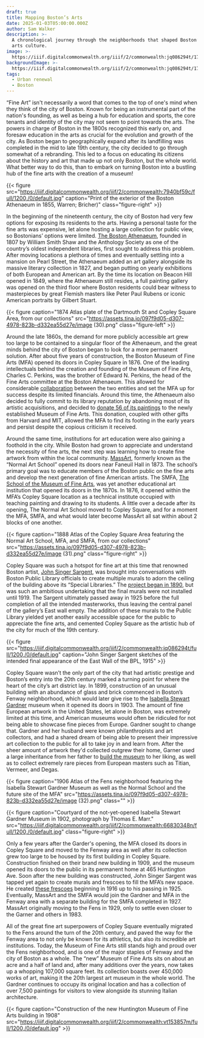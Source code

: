 ```yaml
---
draft: true
title: Mapping Boston’s Arts
date: 2025-01-03T05:00:00.000Z
author: Sam Walker
description: >-
  A chronological journey through the neighborhoods that shaped Boston’s fine
  arts culture.
image: >-
  https://iiif.digitalcommonwealth.org/iiif/2/commonwealth:jq086294t/1766,3467,14237,6432/1200,/0/default.jpg
backgroundImage: >-
  https://iiif.digitalcommonwealth.org/iiif/2/commonwealth:jq086294t/1766,3467,14237,6432/1200,/0/default.jpg
tags:
  - Urban renewal
  - Boston
---
```


“Fine Art” isn't necessarily a word that comes to the top of one's mind when they think of the city of Boston. Known for being an instrumental part of the nation's founding, as well as being a hub for education and sports, the core tenants and identity of the city may not seem to point towards the arts. The powers in charge of Boston in the 1800s recognized this early on, and foresaw education in the arts as crucial for the evolution and growth of the city. As Boston began to geographically expand after its landfilling was completed in the mid to late 19th century, the city decided to go through somewhat of a rebranding. This led to a focus on educating its citizens about the history and art that made up not only Boston, but the whole world. What better way to do this, than to embark on turning Boston into a bustling hub of the fine arts with the creation of a museum!

{{< figure src="https://iiif.digitalcommonwealth.org/iiif/2/commonwealth:7940bf59c/full/1200,/0/default.jpg" caption="Print of the exterior of the Boston Athenaeum in 1855, Warren; Bricher)" class="figure-right" >}}

In the beginning of the nineteenth century, the city of Boston had very few options for exposing its residents to the arts. Having a personal taste for the fine arts was expensive, let alone hosting a large collection for public view, so Bostonians’ options were limited. [The Boston Athenaeum](https://bostonathenaeum.org/about/#:~:text=Founded%20in%201807%2C%20the%20Boston,Monthly%20Anthology%20and%20Boston%20Review.), founded in 1807 by William Smith Shaw and the Anthology Society as one of the country’s oldest independent libraries, first sought to address this problem. After moving locations a plethora of times and eventually settling into a mansion on Pearl Street, the Athenaeum added an art gallery alongside its massive literary collection in 1827, and began putting on yearly exhibitions of both European and American art. By the time its location on Beacon Hill opened in 1849, where the Athenaeum still resides, a full painting gallery was opened on the third floor where Boston residents could bear witness to masterpieces by great Flemish masters like Peter Paul Rubens or iconic American portraits by Gilbert Stuart.

{{< figure caption="1874 Atlas plate of the Dartmouth St and Copley Square Area, from our collections" src="https://assets.tina.io/097f9d05-d307-4978-823b-d332ea55d27e/image (30).png" class="figure-left" >}}

Around the late 1860s, the demand for more publicly accessible art grew too large to be contained to a singular floor of the Athenaeum, and the great minds behind the city of Boston began to look for a more permanent solution. After about five years of construction, the Boston Museum of Fine Arts (MFA) opened its doors in Copley Square in 1876. One of the leading intellectuals behind the creation and founding of the Museum of Fine Arts, Charles C. Perkins, was the brother of Edward N. Perkins, the head of the Fine Arts committee at the Boston Athenaeum. This allowed for considerable [collaboration](https://www.wbur.org/radioboston/2013/07/26/athenaeum-and-the-mfa) between the two entities and set the MFA up for success despite its limited financials. Around this time, the Athenaeum also decided to fully commit to its library reputation by abandoning most of its artistic acquisitions, and decided to [donate 56 of its paintings](https://ocw.mit.edu/courses/4-609-the-art-museum-history-theory-controversy-spring-2014/dd0f50a42539a84bc742a86190b804d4_MIT4_609S14_assgn_Student_work2.pdf) to the newly established Museum of Fine Arts. This donation, coupled with other gifts from Harvard and MIT, allowed the MFA to find its footing in the early years and persist despite the copious criticism it received.

Around the same time, institutions for art education were also gaining a foothold in the city. While Boston had grown to appreciate and understand the necessity of fine arts, the next step was learning how to create fine artwork from within the local community. [MassArt](https://massart.edu/about/), formerly known as the “Normal Art School” opened its doors near Faneuil Hall in 1873. The school’s primary goal was to educate members of the Boston public on the fine arts and develop the next generation of fine American artists. The SMFA, [The School of the Museum of Fine Arts](https://smfa.tufts.edu/about/our-history), was yet another educational art institution that opened its doors in the 1870s. In 1876, it opened within the MFA’s Copley Square location as a technical institute occupied with teaching painting and drawing to its students. A little over a decade after its opening, The Normal Art School moved to Copley Square, and for a moment the MFA, SMFA, and what would later become MassArt all sat within about 2 blocks of one another.

{{< figure caption="1888 Atlas of the Copley Square Area featuring the Normal Art School, MFA, and SMFA, from our collections" src="https://assets.tina.io/097f9d05-d307-4978-823b-d332ea55d27e/image (31).png" class="figure-right" >}}

Copley Square was such a hotspot for fine art at this time that renowned Boston artist, [John Singer Sargent](https://www.mfa.org/news/sargent-bio), was brought into conversations with Boston Public Library officials to create multiple murals to adorn the ceiling of the building above its “Special Libraries.” The [project began in 1890](https://www.bpl.org/sargent/), but was such an ambitious undertaking that the final murals were not installed until 1919. The Sargent ultimately passed away in 1925 before the full completion of all the intended masterworks, thus leaving the central panel of the gallery’s East wall empty. The addition of these murals to the Public Library yielded yet another easily accessible space for the public to appreciate the fine arts, and cemented Copley Square as the artistic hub of the city for much of the 19th century.

{{< figure src="https://iiif.digitalcommonwealth.org/iiif/2/commonwealth:jq086294t/full/1200,/0/default.jpg" caption="John Singer Sargent sketches of the intended final appearance of the East Wall of the BPL, 1915" >}}

Copley Square wasn’t the only part of the city that had artistic prestige and Boston’s entry into the 20th century marked a turning point for where the heart of the city’s art district lay. In 1899, construction of an unusual building with an abundance of glass and brick commenced in Boston’s Fenway neighborhood, which would later give rise to the [Isabella Stewart Gardner](https://www.gardnermuseum.org/about/isabella-stewart-gardner) museum when it opened its doors in 1903. The amount of fine European artwork in the United States, let alone in Boston, was extremely limited at this time, and American museums would often be ridiculed for not being able to showcase fine pieces from Europe. Gardner sought to change that. Gardner and her husband were known philanthropists and art collectors, and had a shared dream of being able to present their impressive art collection to the public for all to take joy in and learn from. After the sheer amount of artwork they'd collected outgrew their home, Garner used a large inheritance from her father to [build the museum](https://www.gardnermuseum.org/about/building-isabellas-museum) to her liking, as well as to collect extremely rare pieces from European masters such as Titian, Vermeer, and Degas. 

{{< figure caption="1906 Atlas of the Fens neighborhood featuring the Isabella Stewart Gardner Museum as well as the Normal School and the future site of the MFA" src="https://assets.tina.io/097f9d05-d307-4978-823b-d332ea55d27e/image (32).png" class="" >}}

{{< figure caption="Courtyard of the not-yet-opened Isabella Stewart Gardner Museum in 1902, photograph by Thomas E. Marr." src="https://iiif.digitalcommonwealth.org/iiif/2/commonwealth:66830348n/full/1200,/0/default.jpg" class="figure-right" >}}

Only a few years after the Garder's opening, the MFA closed its doors in Copley Square and moved to the Fenway area as well after its collection grew too large to be housed by its first building in Copley Square. Construction finished on their brand new building in 1909, and the museum opened its doors to the public in its permanent home at 465 Huntington Ave. Soon after the new building was constructed, John Singer Sargent was tapped yet again to create murals and frescoes to fill the MFA’s new space. He created [these frescoes](https://jssgallery.org/Essay/MFA/Museum_of_Fine_Arts.htm) beginning in 1916 up to his passing in 1925. Eventually, MassArt and the SMFA would join the Gardner and MFA in the Fenway area with a separate building for the SMFA completed in 1927. MassArt originally moving to the Fens in 1929, only to settle even closer to the Garner and others in 1983.

All of the great fine art superpowers of Copley Square eventually migrated to the Fens around the turn of the 20th century, and paved the way for the Fenway area to not only be known for its athletics, but also its incredible art institutions. Today, the Museum of Fine Arts still stands high and proud over the Fens neighborhood, and is one of the major staples of Fenway and the city of Boston as a whole. The “new” Museum of Fine Arts sits on about an acre and a half of land and, after many additions over the years, now takes up a whopping 107,000 square feet. Its collection boasts over 450,000 works of art, making it the 20th largest art museum in the whole world. The Gardner continues to occupy its original location and has a collection of over 7,500 paintings for visitors to view alongside its stunning Italian architecture.

{{< figure caption="Construction of the new Huntington Museum of Fine Arts building in 1908" src="https://iiif.digitalcommonwealth.org/iiif/2/commonwealth:vt153857m/full/1200,/0/default.jpg" >}}
